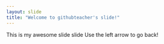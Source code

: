 ```yaml
---
layout: slide
title: "Welcome to githubteacher's slide!"
---
```

This is my awesome slide slide
Use the left arrow to go back!
